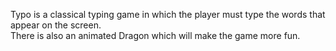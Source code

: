 Typo is a classical typing game in which the player must type the words that appear on the screen. <br />
There is also an animated Dragon which will make the game more fun.
